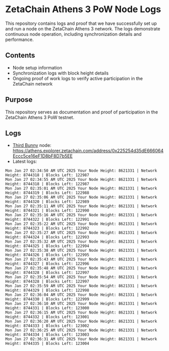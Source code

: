 # ZetaChain Athens 3 PoW Node Logs
This repository contains logs and proof that we have successfully set up and run a node on the ZetaChain Athens 3 network. The logs demonstrate continuous node operation, including synchronization details and performance.

## Contents
- Node setup information
- Synchronization logs with block height details
- Ongoing proof of work logs to verify active participation in the ZetaChain network

## Purpose
This repository serves as documentation and proof of participation in the ZetaChain Athens 3 PoW testnet.

## Logs

- [Third Bunny](https://thirdbunny.xyz/) node: https://athens.explorer.zetachain.com/address/0x225254d35dE666064Eccc5ce16eF1D8bF8D7b5EE
- Latest logs:
```
Mon Jan 27 02:34:50 AM UTC 2025 Your Node Height: 8621331 | Network Height: 8744318 | Blocks Left: 122987
Mon Jan 27 02:34:55 AM UTC 2025 Your Node Height: 8621331 | Network Height: 8744318 | Blocks Left: 122987
Mon Jan 27 02:35:01 AM UTC 2025 Your Node Height: 8621331 | Network Height: 8744319 | Blocks Left: 122988
Mon Jan 27 02:35:06 AM UTC 2025 Your Node Height: 8621331 | Network Height: 8744320 | Blocks Left: 122989
Mon Jan 27 02:35:11 AM UTC 2025 Your Node Height: 8621331 | Network Height: 8744321 | Blocks Left: 122990
Mon Jan 27 02:35:16 AM UTC 2025 Your Node Height: 8621331 | Network Height: 8744322 | Blocks Left: 122991
Mon Jan 27 02:35:22 AM UTC 2025 Your Node Height: 8621331 | Network Height: 8744323 | Blocks Left: 122992
Mon Jan 27 02:35:27 AM UTC 2025 Your Node Height: 8621331 | Network Height: 8744324 | Blocks Left: 122993
Mon Jan 27 02:35:32 AM UTC 2025 Your Node Height: 8621331 | Network Height: 8744325 | Blocks Left: 122994
Mon Jan 27 02:35:38 AM UTC 2025 Your Node Height: 8621331 | Network Height: 8744326 | Blocks Left: 122995
Mon Jan 27 02:35:43 AM UTC 2025 Your Node Height: 8621331 | Network Height: 8744327 | Blocks Left: 122996
Mon Jan 27 02:35:48 AM UTC 2025 Your Node Height: 8621331 | Network Height: 8744328 | Blocks Left: 122997
Mon Jan 27 02:35:54 AM UTC 2025 Your Node Height: 8621331 | Network Height: 8744328 | Blocks Left: 122997
Mon Jan 27 02:35:59 AM UTC 2025 Your Node Height: 8621331 | Network Height: 8744329 | Blocks Left: 122998
Mon Jan 27 02:36:04 AM UTC 2025 Your Node Height: 8621331 | Network Height: 8744330 | Blocks Left: 122999
Mon Jan 27 02:36:10 AM UTC 2025 Your Node Height: 8621331 | Network Height: 8744331 | Blocks Left: 123000
Mon Jan 27 02:36:15 AM UTC 2025 Your Node Height: 8621331 | Network Height: 8744332 | Blocks Left: 123001
Mon Jan 27 02:36:20 AM UTC 2025 Your Node Height: 8621331 | Network Height: 8744333 | Blocks Left: 123002
Mon Jan 27 02:36:25 AM UTC 2025 Your Node Height: 8621331 | Network Height: 8744334 | Blocks Left: 123003
Mon Jan 27 02:36:31 AM UTC 2025 Your Node Height: 8621331 | Network Height: 8744335 | Blocks Left: 123004
```
